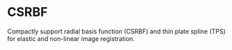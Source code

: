 # CSRBF
Compactly support radial basis function (CSRBF) and thin plate spline (TPS) for elastic and non-linear image registration.
